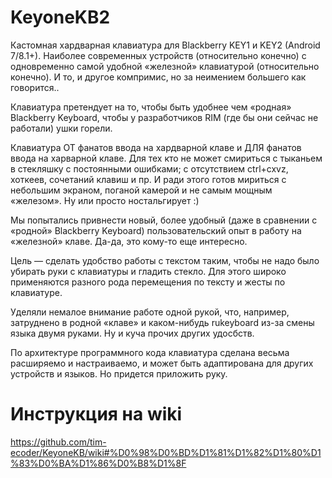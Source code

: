 # KeyoneKB2

Кастомная хардварная клавиатура для Blackberry KEY1 и KEY2 (Android 7/8.1+). Наиболее современных устройств (относительно конечно) с одновременно самой удобной «железной» клавиатурой (относительно конечно). И то, и другое компримис, но за неимением большего как говорится.. 
 
Клавиатура претендует на то, чтобы быть удобнее чем «родная» Blackberry Keyboard, чтобы у разработчиков RIM (где бы они сейчас не работали) ушки горели. 
 
Клавиатура ОТ фанатов ввода на хардварной клаве и ДЛЯ фанатов ввода на харварной клаве. Для тех кто не может смириться с тыканьем в стекляшку с постоянными ошибками; с отсутствием ctrl+cxvz, хоткеев, сочетаний клавиш и пр. И ради этого готов мириться с небольшим экраном, поганой камерой и не самым мощным «железом».  Ну или просто ностальгирует :)
 
Мы попытались привнести новый, более удобный (даже в сравнении с «родной» Blackberry Keyboard) пользовательский опыт в работу на «железной» клаве. Да-да, это кому-то еще интересно. 
 
Цель — сделать удобство работы с текстом таким, чтобы не надо было убирать руки с клавиатуры и гладить стекло. Для этого широко применяются разного рода перемещения по тексту и жесты по клавиатуре. 
 
Уделяли немалое внимание работе одной рукой, что, например, затруднено в родной «клаве» и каком-нибудь rukeyboard из-за смены языка двумя руками. Ну и куча прочих других удосбств. 
 
По архитектуре программного кода клавиатура сделана весьма расширяемо и настраиваемо, и может быть адаптирована для других устройств и языков. Но придется приложить руку. 
 
# Инструкция на wiki
 https://github.com/tim-ecoder/KeyoneKB/wiki#%D0%98%D0%BD%D1%81%D1%82%D1%80%D1%83%D0%BA%D1%86%D0%B8%D1%8F
